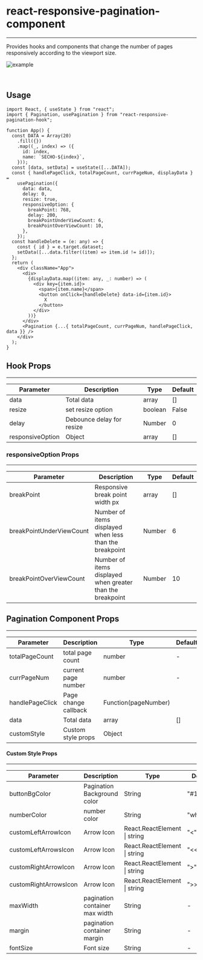 # react-responsive-pagination-component

---

Provides hooks and components that change the number of pages responsively according to the viewport size.

![example](https://user-images.githubusercontent.com/55486644/162971856-15326070-22f0-4a7b-91c6-890c36f30881.gif)


<br/>


## Usage

```tsx
import React, { useState } from "react";
import { Pagination, usePagination } from "react-responsive-pagination-hook";

function App() {
  const DATA = Array(20)
    .fill({})
    .map((_, index) => ({
      id: index,
      name: `SECHO-${index}`,
    }));
  const [data, setData] = useState([...DATA]);
  const { handlePageClick, totalPageCount, currPageNum, displayData } =
    usePagination({
      data: data,
      delay: 0,
      resize: true,
      responsiveOption: {
        breakPoint: 768,
        delay: 200,
        breakPointUnderViewCount: 6,
        breakPointOverViewCount: 10,
      },
    });
  const handleDelete = (e: any) => {
    const { id } = e.target.dataset;
    setData([...data.filter((item) => item.id != id)]);
  };
  return (
    <div className="App">
      <div>
        {displayData.map((item: any, _: number) => (
          <div key={item.id}>
            <span>{item.name}</span>
            <button onClick={handleDelete} data-id={item.id}>
              X
            </button>
          </div>
        ))}
      </div>
      <Pagination {...{ totalPageCount, currPageNum, handlePageClick, data }} />
    </div>
  );
}
```







## Hook Props

---

| Parameter        | Description               | Type       | Default |
| ---------------- | ------------------------- | ---------- | ------- |
| data             | Total data                | array<any> | []      |
| resize           | set resize option         | boolean    | False   |
| delay            | Debounce delay for resize | Number     | 0       |
| responsiveOption | Object                    | array<any> | []      |



### responsiveOption Props

---

| Parameter                | Description                                                | Type       | Default |
| ------------------------ | ---------------------------------------------------------- | ---------- | ------- |
| breakPoint               | Responsive break point width px                            | array<any> | []      |
| breakPointUnderViewCount | Number of items displayed when less than the breakpoint    | Number     | 6       |
| breakPointOverViewCount  | Number of items displayed when greater than the breakpoint | Number     | 10      |







## Pagination Component Props

---

| Parameter       | Description          | Type                 | Default |
| --------------- | -------------------- | -------------------- | ------- |
| totalPageCount  | total page count     | number               | -       |
| currPageNum     | current page number  | number               | -       |
| handlePageClick | Page change callback | Function(pageNumber) |         |
| data            | Total data           | array<any>           | []      |
| customStyle     | Custom style props   | Object               |         |



#### Custom Style Props

---

| Parameter             | Description                    | Type                         | Default    |
| --------------------- | ------------------------------ | ---------------------------- | ---------- |
| buttonBgColor         | Pagination Background color    | String                       | "\#1590fe" |
| numberColor           | number color                   | String                       | "white"    |
| customLeftArrowIcon   | Arrow Icon                     | React.ReactElement \| string | "<"        |
| customLeftArrowsIcon  | Arrow Icon                     | React.ReactElement \| string | "<<"       |
| customRightArrowIcon  | Arrow Icon                     | React.ReactElement \| string | ">"        |
| customRightArrowsIcon | Arrow Icon                     | React.ReactElement \| string | ">>"       |
| maxWidth              | pagination container max width | String                       | -          |
| margin                | pagination container margin    | String                       | -          |
| fontSize              | Font size                      | String                       | -          |